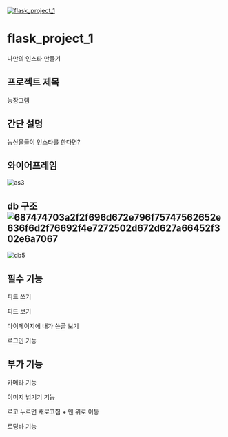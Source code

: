 [![flask_project_1](http://img.youtube.com/vi/NrrP-g-bzfE/0.jpg)](https://www.youtube.com/embed/NrrP-g-bzfE) 


# flask_project_1


나만의 인스타 만들기


## 프로젝트 제목 


농장그램


## 간단 설명 


농산물들이 인스타를 한다면?


## 와이어프레임

![as3](https://user-images.githubusercontent.com/85826122/147664606-19ddb737-5b11-4499-bd04-ce61ad4d17ec.jpg)


## db 구조![687474703a2f2f696d672e796f75747562652e636f6d2f76692f4e7272502d672d627a66452f302e6a7067](https://user-images.githubusercontent.com/85826122/150631015-3802ba4f-da53-44c6-9a01-050f52e3e9af.jpg)


![db5](https://user-images.githubusercontent.com/85826122/147847814-4e7687c4-32ea-4e48-8f7d-41b86d488a8a.jpg)

## 필수 기능


피드 쓰기


피드 보기


마이페이지에 내가 쓴글 보기


로그인 기능


## 부가 기능


카메라 기능


이미지 넘기기 기능


로고 누르면 새로고침 + 맨 위로 이동


로딩바 기능

